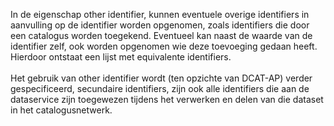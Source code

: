 In de eigenschap other identifier, kunnen eventuele overige identifiers in aanvulling op de identifier worden opgenomen, zoals identifiers die door een catalogus worden toegekend. Eventueel kan naast de waarde van de identifier zelf, ook worden opgenomen wie deze toevoeging gedaan heeft. Hierdoor ontstaat een lijst met equivalente identifiers.
<br/>
<br/>
Het gebruik van other identifier wordt (ten opzichte van DCAT-AP) verder gespecificeerd, secundaire identifiers, zijn ook alle identifiers die aan de dataservice zijn toegewezen tijdens het verwerken en delen van die dataset in het catalogusnetwerk.

